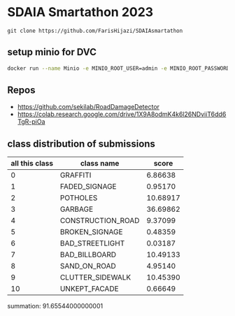 # SDAIA Smartathon 2023

```
git clone https://github.com/FarisHijazi/SDAIAsmartathon
```

## setup minio for DVC

```sh
docker run --name Minio -e MINIO_ROOT_USER=admin -e MINIO_ROOT_PASSWORD=supersecret -p 9000:9000 -p 9001:9001 -v /d/data/minio:/data -d quay.io/minio/minio:latest server /data --console-address ":9001"
```

## Repos

- https://github.com/sekilab/RoadDamageDetector
- https://colab.research.google.com/drive/1X9A8odmK4k6l26NDviiT6dd6TgR-piOa

## class distribution of submissions

| all this class | class name | score |
| --- | --- | --- |
| 0 | GRAFFITI | 6.86638 |
| 1 | FADED_SIGNAGE | 0.95170 |
| 2 | POTHOLES | 10.68917 |
| 3 | GARBAGE | 36.69862 |
| 4 | CONSTRUCTION_ROAD | 9.37099 |
| 5 | BROKEN_SIGNAGE | 0.48359 |
| 6 | BAD_STREETLIGHT | 0.03187 |
| 7 | BAD_BILLBOARD | 10.49133 |
| 8 | SAND_ON_ROAD | 4.95140 |
| 9 | CLUTTER_SIDEWALK | 10.45390 |
| 10 | UNKEPT_FACADE | 0.66649 |

summation: 91.65544000000001
